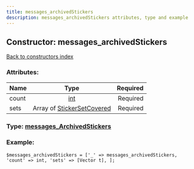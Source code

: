 ```yaml
---
title: messages_archivedStickers
description: messages_archivedStickers attributes, type and example
---
```

## Constructor: messages\_archivedStickers  
[Back to constructors index](index.md)



### Attributes:

| Name     |    Type       | Required |
|----------|:-------------:|---------:|
|count|[int](../types/int.md) | Required|
|sets|Array of [StickerSetCovered](../types/StickerSetCovered.md) | Required|



### Type: [messages\_ArchivedStickers](../types/messages_ArchivedStickers.md)


### Example:

```
$messages_archivedStickers = ['_' => messages_archivedStickers, 'count' => int, 'sets' => [Vector t], ];
```